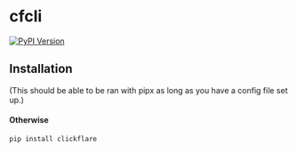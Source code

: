 # cfcli

[![PyPI Version](https://img.shields.io/pypi/v/cfcli.svg)](https://pypi.org/project/cfcli/)

## Installation

(This should be able to be ran with pipx as long as you have a config file set up.)

#### Otherwise

`pip install clickflare`